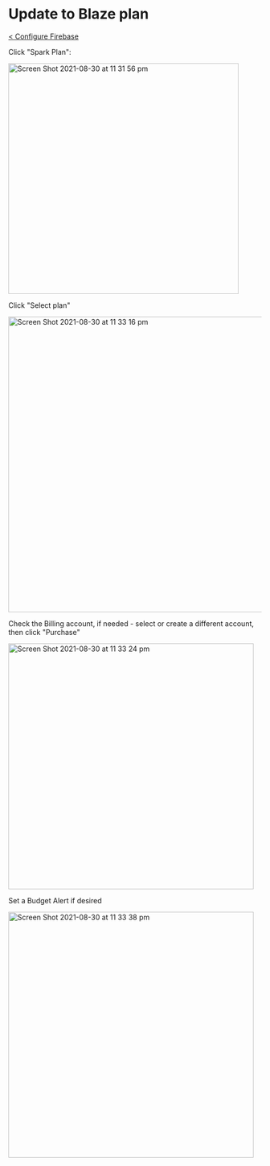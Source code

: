 # Update to Blaze plan

[< Configure Firebase](./configure-firebase.md)

Click "Spark Plan":

<img width="458" alt="Screen Shot 2021-08-30 at 11 31 56 pm" src="https://user-images.githubusercontent.com/1059276/131348251-1ab5d9f5-75d9-44e0-9497-c3adba1d8008.png">

Click "Select plan"

<img width="587" alt="Screen Shot 2021-08-30 at 11 33 16 pm" src="https://user-images.githubusercontent.com/1059276/131348321-51ca96f0-2023-42b2-bced-7a83dc0a57e2.png">

Check the Billing account, if needed - select or create a different account, then click "Purchase"

<img width="488" alt="Screen Shot 2021-08-30 at 11 33 24 pm" src="https://user-images.githubusercontent.com/1059276/131348515-ddb3b833-1aab-49fc-88a1-31e7c08fd816.png">

Set a Budget Alert if desired

<img width="488" alt="Screen Shot 2021-08-30 at 11 33 38 pm" src="https://user-images.githubusercontent.com/1059276/131348683-3e4a6f9f-9c33-4c70-97b9-1e66633e8a74.png">
